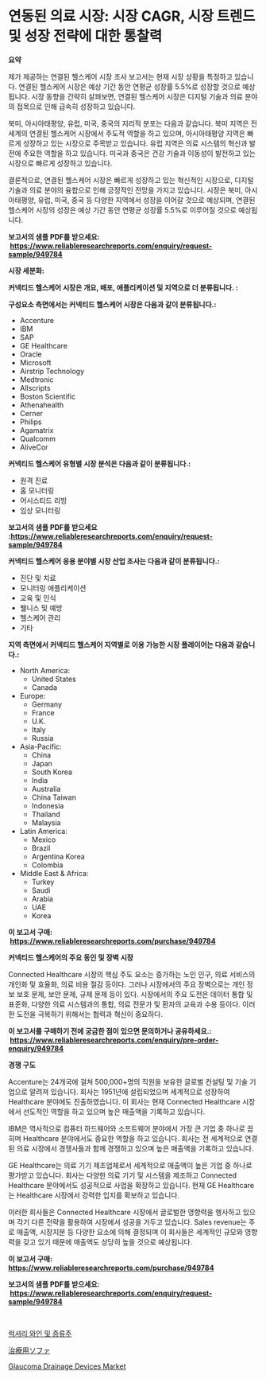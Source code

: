 <p><h1>연동된 의료 시장: 시장 CAGR, 시장 트렌드 및 성장 전략에 대한 통찰력</h1></p><p><strong>요약</strong></p>
<p><p>제가 제공하는 연결된 헬스케어 시장 조사 보고서는 현재 시장 상황을 특정하고 있습니다. 연결된 헬스케어 시장은 예상 기간 동안 연평균 성장률 5.5%로 성장할 것으로 예상됩니다. 시장 동향을 간략히 살펴보면, 연결된 헬스케어 시장은 디지털 기술과 의료 분야의 접목으로 인해 급속히 성장하고 있습니다.</p><p>북미, 아시아태평양, 유럽, 미국, 중국의 지리적 분포는 다음과 같습니다. 북미 지역은 전 세계의 연결된 헬스케어 시장에서 주도적 역할을 하고 있으며, 아시아태평양 지역은 빠르게 성장하고 있는 시장으로 주목받고 있습니다. 유럽 지역은 의료 시스템의 혁신과 발전에 주요한 역할을 하고 있습니다. 미국과 중국은 건강 기술과 이동성이 발전하고 있는 시장으로 빠르게 성장하고 있습니다.</p><p>결론적으로, 연결된 헬스케어 시장은 빠르게 성장하고 있는 혁신적인 시장으로, 디지털 기술과 의료 분야의 융합으로 인해 긍정적인 전망을 가지고 있습니다. 시장은 북미, 아시아태평양, 유럽, 미국, 중국 등 다양한 지역에서 성장을 이어갈 것으로 예상되며, 연결된 헬스케어 시장의 성장은 예상 기간 동안 연평균 성장률 5.5%로 이루어질 것으로 예상됩니다.</p></p>
<p><strong>보고서의 샘플 PDF를 받으세요: &nbsp;<a href="https://www.reliableresearchreports.com/enquiry/request-sample/949784">https://www.reliableresearchreports.com/enquiry/request-sample/949784</a></strong></p>
<p><strong>시장 세분화:</strong></p>
<p><strong> 커넥티드 헬스케어 시장은 개요, 배포, 애플리케이션 및 지역으로 더 분류됩니다. :</strong></p>
<p><strong>구성요소 측면에서는 커넥티드 헬스케어 시장은 다음과 같이 분류됩니다.:</strong></p>
<p><ul><li>Accenture</li><li>IBM</li><li>SAP</li><li>GE Healthcare</li><li>Oracle</li><li>Microsoft</li><li>Airstrip Technology</li><li>Medtronic</li><li>Allscripts</li><li>Boston Scientific</li><li>Athenahealth</li><li>Cerner</li><li>Philips</li><li>Agamatrix</li><li>Qualcomm</li><li>AliveCor</li></ul></p>
<p><strong> 커넥티드 헬스케어 유형별 시장 분석은 다음과 같이 분류됩니다.:</strong></p>
<p><ul><li>원격 진료</li><li>홈 모니터링</li><li>어시스티드 리빙</li><li>임상 모니터링</li></ul></p>
<p><strong>보고서의 샘플 PDF를 받으세요 :<a href="https://www.reliableresearchreports.com/enquiry/request-sample/949784">https://www.reliableresearchreports.com/enquiry/request-sample/949784</a></strong></p>
<p><strong> 커넥티드 헬스케어 응용 분야별 시장 산업 조사는 다음과 같이 분류됩니다.:</strong></p>
<p><ul><li>진단 및 치료</li><li>모니터링 애플리케이션</li><li>교육 및 인식</li><li>웰니스 및 예방</li><li>헬스케어 관리</li><li>기타</li></ul></p>
<p><strong>지역 측면에서 커넥티드 헬스케어 지역별로 이용 가능한 시장 플레이어는 다음과 같습니다.:</strong></p>
<p><ul>
    <li>
        North America:
        <ul>
            <li>United States</li>
            <li>Canada</li>
        </ul>
    </li>
    <li>
        Europe:
        <ul>
            <li>Germany</li>
            <li>France</li>
            <li>U.K.</li>
            <li>Italy</li>
            <li>Russia</li>
        </ul>
    </li>
    <li>
        Asia-Pacific:
        <ul>
            <li>China</li>
            <li>Japan</li>
            <li>South Korea</li>
            <li>India</li>
            <li>Australia</li>
            <li>China Taiwan</li>
            <li>Indonesia</li>
            <li>Thailand</li>
            <li>Malaysia</li>
        </ul>
    </li>
    <li>
        Latin America:
        <ul>
            <li>Mexico</li>
            <li>Brazil</li>
            <li>Argentina Korea</li>
            <li>Colombia</li>
        </ul>
    </li>
    <li>
        Middle East & Africa:
        <ul>
            <li>Turkey</li>
            <li>Saudi</li>
            <li>Arabia</li>
            <li>UAE</li>
            <li>Korea</li>
        </ul>
    </li>
    </ul></p>
<p><strong>이 보고서 구매: &nbsp;<a href="https://www.reliableresearchreports.com/purchase/949784">https://www.reliableresearchreports.com/purchase/949784</a></strong></p>
<p><strong>커넥티드 헬스케어의 주요 동인 및 장벽 시장</strong></p>
<p><p>Connected Healthcare 시장의 핵심 주도 요소는 증가하는 노인 인구, 의료 서비스의 개인화 및 효율화, 의료 비용 절감 등이다. 그러나 시장에서의 주요 장벽으로는 개인 정보 보호 문제, 보안 문제, 규제 문제 등이 있다. 시장에서의 주요 도전은 데이터 통합 및 표준화, 다양한 의료 시스템과의 통합, 의료 전문가 및 환자의 교육과 수용 등이다. 이러한 도전을 극복하기 위해서는 협력과 혁신이 중요하다.</p></p>
<p><strong>이 보고서를 구매하기 전에 궁금한 점이 있으면 문의하거나 공유하세요.: &nbsp;<a href="https://www.reliableresearchreports.com/enquiry/pre-order-enquiry/949784">https://www.reliableresearchreports.com/enquiry/pre-order-enquiry/949784</a></strong></p>
<p><strong>경쟁 구도</strong></p>
<p><p>Accenture는 24개국에 걸쳐 500,000+명의 직원을 보유한 글로벌 컨설팅 및 기술 기업으로 알려져 있습니다. 회사는 1951년에 설립되었으며 세계적으로 성장하여 Healthcare 분야에도 진출하였습니다. 이 회사는 현재 Connected Healthcare 시장에서 선도적인 역할을 하고 있으며 높은 매출액을 기록하고 있습니다.</p><p>IBM은 역사적으로 컴퓨터 하드웨어와 소프트웨어 분야에서 가장 큰 기업 중 하나로 꼽히며 Healthcare 분야에서도 중요한 역할을 하고 있습니다. 회사는 전 세계적으로 연결된 의료 시장에서 경쟁사들과 함께 경쟁하고 있으며 높은 매출액을 기록하고 있습니다.</p><p>GE Healthcare는 의료 기기 제조업체로서 세계적으로 매출액이 높은 기업 중 하나로 평가받고 있습니다. 회사는 다양한 의료 기기 및 시스템을 제조하고 Connected Healthcare 분야에서도 성공적으로 사업을 확장하고 있습니다. 현재 GE Healthcare는 Healthcare 시장에서 강력한 입지를 확보하고 있습니다.</p><p>이러한 회사들은 Connected Healthcare 시장에서 글로벌한 영향력을 행사하고 있으며 각기 다른 전략을 활용하여 시장에서 성공을 거두고 있습니다. Sales revenue는 주로 매출액, 시장지분 등 다양한 요소에 의해 결정되며 이 회사들은 세계적인 규모와 영향력을 갖고 있기 때문에 매출액도 상당히 높을 것으로 예상됩니다.</p></p>
<p><strong>이 보고서 구매: &nbsp; <a href="https://www.reliableresearchreports.com/purchase/949784">https://www.reliableresearchreports.com/purchase/949784</a></strong></p>
<p><strong>보고서의 샘플 PDF를 받으세요: &nbsp;<a href="https://www.reliableresearchreports.com/enquiry/request-sample/949784">https://www.reliableresearchreports.com/enquiry/request-sample/949784</a></strong><strong></strong></p>
<p>&nbsp;</p>
<p><p><a href="https://medium.com/@hershelkris/%EA%B3%A0%EA%B8%89-%EC%99%80%EC%9D%B8%EA%B3%BC-%EC%8A%A4%ED%94%BC%EB%A6%BF-%EC%8B%9C%EC%9E%A5-%EB%8F%99%ED%96%A5-%EC%8B%9C%EC%9E%A5-%EB%8F%99%ED%96%A5-%EC%84%B1%EC%9E%A5-2024%EB%85%84%EB%B6%80%ED%84%B0-2031%EB%85%84%EA%B9%8C%EC%A7%80-%EC%98%88%EC%B8%A1-b3a76289e7fd">럭셔리 와인 및 증류주</a></p><p><a href="https://medium.com/@alletty768546/%E6%B2%BB%E7%99%82%E7%94%A8%E3%83%99%E3%83%83%E3%83%89%E5%B8%82%E5%A0%B4%E3%81%AE%E5%88%86%E6%9E%90%E3%81%8A%E3%82%88%E3%81%B32024%E5%B9%B4%E3%81%8B%E3%82%892031%E5%B9%B4%E3%81%BE%E3%81%A7%E3%81%AE%E4%BA%88%E6%B8%AC%E3%82%B5%E3%82%A4%E3%82%BA-77c1872379bd">治療用ソファ</a></p><p><a href="https://funky-papaya-cf4.notion.site/Glaucoma-Drainage-Devices-Market-Size-Share-Trends-Analysis-Report-By-Material-By-Type-By-End-u-b47d018d2bb94e9abc5f5548f5afed5a">Glaucoma Drainage Devices Market</a></p></p>